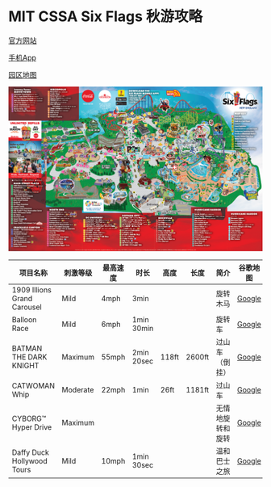 # MIT CSSA Six Flags 秋游攻略

[官方网站](https://www.sixflags.com/newengland)

[手机App](https://www.sixflags.com/national/app-download)

[园区地图](https://www.sixflags.com/newengland/plan-your-visit/park-map)

![park map](image/map/sfne_park-map-and-guide-1.png)

| 项目名称 | 刺激等级 | 最高速度 | 时长 | 高度 | 长度 | 简介 | 谷歌地图 | 官网 | 图片 |
| --- | --- | --- | --- | --- | --- | --- | --- | --- | --- |
| 1909 Illions Grand Carousel | Mild | 4mph | 3min | | | 旋转木马 | [Google](https://maps.app.goo.gl/mx5gsTmdEAre5zn7A) | [Website](https://www.sixflags.com/newengland/attractions/1909-illions-carousel) | <img src="image/ride/2017_sfne_illions_5_0.jpg" width="250"> |
| Balloon Race | Mild | 6mph | 1min 30min | | | 旋转车 | [Google](https://maps.app.goo.gl/esKfGYhfd5Uh1mTv8) | [Website](https://www.sixflags.com/newengland/attractions/balloon-race) | <img src="image/ride/teaser_balloonrace_ne.jpg" width="250"> |
| BATMAN THE DARK KNIGHT | Maximum | 55mph | 2min 20sec | 118ft | 2600ft | 过山车（倒挂） | [Google](https://maps.app.goo.gl/QnQr564vfwCRApmBA) | [Website](https://www.sixflags.com/newengland/attractions/batman-dark-knight) | <img src="image/ride/027_2-scaled.jpg" width="250"> |
| CATWOMAN Whip | Moderate | 22mph | 1min | 26ft | 1181ft | 过山车 | [Google](https://maps.app.goo.gl/MLzja9ZiZut3o3V36) | [Website](https://www.sixflags.com/newengland/attractions/catwomans-whip) | <img src="image/ride/sfne_catwomanswhip_1440x1533-2.jpg" width="250"> |
| CYBORG™ Hyper Drive | Maximum | | | | | 无情地旋转和旋转 | [Google](https://maps.app.goo.gl/9oq5ciGqhn51x9u59) | [Website](https://www.sixflags.com/newengland/attractions/cyborg-hyper-drive) | <img src="image/ride/Cyborg__SFNE__-scaled.jpg" width="250"> |
| Daffy Duck Hollywood Tours | Mild | 10mph | 1min 30sec | | | 温和巴士之旅 | [Google](https://maps.app.goo.gl/HfsnSCpYHWGt5GGCA) | [Website](https://www.sixflags.com/newengland/attractions/daffy-duck-hollywood-tours) | <img src="image/ride/Daffys_Hollywood_Tours-SFNE-scaled.jpg" width="250"> |
